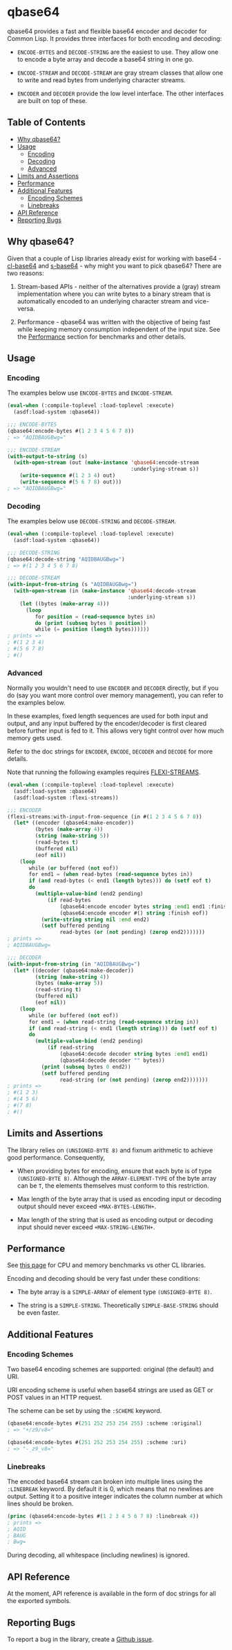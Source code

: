 # qbase64

qbase64 provides a fast and flexible base64 encoder and decoder for
Common Lisp. It provides three interfaces for both encoding and
decoding:

* `ENCODE-BYTES` and `DECODE-STRING` are the easiest to use. They
  allow one to encode a byte array and decode a base64 string in one
  go.

* `ENCODE-STREAM` and `DECODE-STREAM` are gray stream classes that
  allow one to write and read bytes from underlying character streams.

* `ENCODER` and `DECODER` provide the low level interface. The other
  interfaces are built on top of these.

## Table of Contents

<!-- START doctoc generated TOC please keep comment here to allow auto update -->
<!-- DON'T EDIT THIS SECTION, INSTEAD RE-RUN doctoc TO UPDATE -->


- [Why qbase64?](#why-qbase64)
- [Usage](#usage)
  - [Encoding](#encoding)
  - [Decoding](#decoding)
  - [Advanced](#advanced)
- [Limits and Assertions](#limits-and-assertions)
- [Performance](#performance)
- [Additional Features](#additional-features)
  - [Encoding Schemes](#encoding-schemes)
  - [Linebreaks](#linebreaks)
- [API Reference](#api-reference)
- [Reporting Bugs](#reporting-bugs)

<!-- END doctoc generated TOC please keep comment here to allow auto update -->

## Why qbase64?

Given that a couple of Lisp libraries already exist for working with
base64 - [cl-base64][] and [s-base64][] - why might you want to pick
qbase64? There are two reasons:

1. Stream-based APIs - neither of the alternatives provide a (gray)
   stream implementation where you can write bytes to a binary stream
   that is automatically encoded to an underlying character stream and
   vice-versa.

2. Performance - qbase64 was written with the objective of being fast
   while keeping memory consumption independent of the input size. See
   the [Performance](#performance) section for benchmarks and other
   details.

[cl-base64]: http://www.cliki.net/cl-base64
[s-base64]: https://github.com/svenvc/s-base64

## Usage

### Encoding

The examples below use `ENCODE-BYTES` and `ENCODE-STREAM`.

```lisp
(eval-when (:compile-toplevel :load-toplevel :execute)
  (asdf:load-system :qbase64))

;;; ENCODE-BYTES
(qbase64:encode-bytes #(1 2 3 4 5 6 7 8))
; => "AQIDBAUGBwg="

;;; ENCODE-STREAM
(with-output-to-string (s)
  (with-open-stream (out (make-instance 'qbase64:encode-stream
                                        :underlying-stream s))
    (write-sequence #(1 2 3 4) out)
    (write-sequence #(5 6 7 8) out)))
; => "AQIDBAUGBwg="
```

### Decoding

The examples below use `DECODE-STRING` and `DECODE-STREAM`.

```lisp
(eval-when (:compile-toplevel :load-toplevel :execute)
  (asdf:load-system :qbase64))

;;; DECODE-STRING
(qbase64:decode-string "AQIDBAUGBwg=")
; => #(1 2 3 4 5 6 7 8)

;;; DECODE-STREAM
(with-input-from-string (s "AQIDBAUGBwg=")
  (with-open-stream (in (make-instance 'qbase64:decode-stream
                                       :underlying-stream s))
    (let ((bytes (make-array 4)))
      (loop
         for position = (read-sequence bytes in)
         do (print (subseq bytes 0 position))
         while (= position (length bytes))))))
; prints =>
; #(1 2 3 4) 
; #(5 6 7 8) 
; #() 
```

### Advanced

Normally you wouldn't need to use `ENCODER` and `DECODER` directly,
but if you do (say you want more control over memory management), you
can refer to the examples below.

In these examples, fixed length sequences are used for both input and
output, and any input buffered by the encoder/decoder is first cleared
before further input is fed to it. This allows very tight control over
how much memory gets used.

Refer to the doc strings for `ENCODER`, `ENCODE`, `DECODER` and
`DECODE` for more details.

Note that running the following examples requires
[FLEXI-STREAMS](http://weitz.de/flexi-streams/).

```lisp
(eval-when (:compile-toplevel :load-toplevel :execute)
  (asdf:load-system :qbase64)
  (asdf:load-system :flexi-streams))

;;; ENCODER
(flexi-streams:with-input-from-sequence (in #(1 2 3 4 5 6 7 8))
  (let* ((encoder (qbase64:make-encoder))
         (bytes (make-array 4))
         (string (make-string 5))
         (read-bytes t)
         (buffered nil)
         (eof nil))
    (loop
       while (or buffered (not eof))
       for end1 = (when read-bytes (read-sequence bytes in))
       if (and read-bytes (< end1 (length bytes))) do (setf eof t)
       do
         (multiple-value-bind (end2 pending)
             (if read-bytes
                 (qbase64:encode encoder bytes string :end1 end1 :finish eof)
                 (qbase64:encode encoder #() string :finish eof))
           (write-string string nil :end end2)
           (setf buffered pending
                 read-bytes (or (not pending) (zerop end2)))))))
; prints =>
; AQIDBAUGBwg=

;;; DECODER
(with-input-from-string (in "AQIDBAUGBwg=")
  (let* ((decoder (qbase64:make-decoder))
         (string (make-string 4))
         (bytes (make-array 5))
         (read-string t)
         (buffered nil)
         (eof nil))
    (loop
       while (or buffered (not eof))
       for end1 = (when read-string (read-sequence string in))
       if (and read-string (< end1 (length string))) do (setf eof t)
       do
         (multiple-value-bind (end2 pending)
             (if read-string
                 (qbase64:decode decoder string bytes :end1 end1)
                 (qbase64:decode decoder "" bytes))
           (print (subseq bytes 0 end2))
           (setf buffered pending
                 read-string (or (not pending) (zerop end2)))))))
; prints =>
; #(1 2 3)
; #(4 5 6)
; #(7 8)
; #()
```

## Limits and Assertions

The library relies on `(UNSIGNED-BYTE 8)` and fixnum arithmetic to
achieve good performance. Consequently,

* When providing bytes for encoding, ensure that each byte is of type
  `(UNSIGNED-BYTE 8)`. Although the `ARRAY-ELEMENT-TYPE` of the byte
  array can be `T`, the elements themselves must conform to this
  restriction.

* Max length of the byte array that is used as encoding input or
  decoding output should never exceed `+MAX-BYTES-LENGTH+`.

* Max length of the string that is used as encoding output or decoding
  input should never exceed `+MAX-STRING-LENGTH+`.

## Performance

See [this page](https://github.com/chaitanyagupta/qbase64/wiki/Benchmarks-vs-other-CL-libraries)
for CPU and memory benchmarks vs other CL libraries.

Encoding and decoding should be very fast under these conditions:

* The byte array is a `SIMPLE-ARRAY` of element type `(UNSIGNED-BYTE 8)`.

* The string is a `SIMPLE-STRING`. Theoretically `SIMPLE-BASE-STRING`
  should be even faster.

## Additional Features

### Encoding Schemes

Two base64 encoding schemes are supported: original (the default) and
URI.

URI encoding scheme is useful when base64 strings are used as GET or
POST values in an HTTP request.

The scheme can be set by using the `:SCHEME` keyword.

```lisp
(qbase64:encode-bytes #(251 252 253 254 255) :scheme :original)
; => "+/z9/v8="

(qbase64:encode-bytes #(251 252 253 254 255) :scheme :uri)
; => "-_z9_v8="
```

### Linebreaks

The encoded base64 stream can broken into multiple lines using the
`:LINEBREAK` keyword. By default it is 0, which means that no
newlines are output. Setting it to a positive integer indicates the
column number at which lines should be broken.

```lisp
(princ (qbase64:encode-bytes #(1 2 3 4 5 6 7 8) :linebreak 4))
; prints =>
; AQID
; BAUG
; Bwg=
```

During decoding, all whitespace (including newlines) is ignored.

## API Reference

At the moment, API reference is available in the form of doc
strings for all the exported symbols.

## Reporting Bugs

To report a bug in the library, create a [Github
issue](https://github.com/chaitanyagupta/qbase64/issues).

